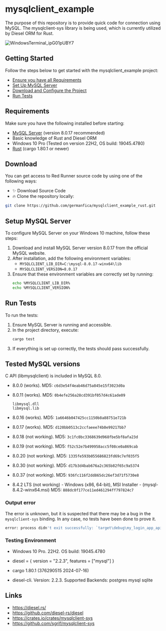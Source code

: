 # mysqlclient_example

The purpose of this repository is to provide quick code for connection using MySQL. The mysqlclient-sys library is being used, which is currently utilized by Diesel ORM for Rust.

![WindowsTerminal_ipG01pUBY7](https://github.com/user-attachments/assets/bdeec1f4-1001-4651-b421-8ef9efb38f37)

## Getting Started

Follow the steps below to get started with the mysqlclient_example project:

- [Ensure you have all Requirements](#requirements)
- [Set Up MySQL Server](#setup-mysql-server)
- [Download and Configure the Project](#download-and-configure)
- [Run Tests](#run-tests)

## Requirements

Make sure you have the following installed before starting:

- [MySQL Server](https://dev.mysql.com/downloads/mysql/) (version 8.0.17 recommended)
- Basic knowledge of Rust and Diesel ORM
- Windows 10 Pro (Tested on version 22H2, OS build: 19045.4780)
- [Rust](https://www.rust-lang.org/) (cargo 1.80.1 or newer)

## Download

You can get access to Red Runner source code by using one of the following ways:
- :sparkles: Download Source Code
- :fire: Clone the repository locally:
```bash
git clone https://github.com/germanfica/mysqlclient_example_rust.git
```

## Setup MySQL Server

To configure MySQL Server on your Windows 10 machine, follow these steps:

1. Download and install MySQL Server version 8.0.17 from the official MySQL website.
2. After installation, add the following environment variables:
   - `MYSQLCLIENT_LIB_DIR=C:\mysql-8.0.17-winx64\lib`
   - `MYSQLCLIENT_VERSION=8.0.17`
3. Ensure that these environment variables are correctly set by running:
   ```bash
   echo %MYSQLCLIENT_LIB_DIR%
   echo %MYSQLCLIENT_VERSION%
   ```

## Run Tests

To run the tests:

1. Ensure MySQL Server is running and accessible.
2. In the project directory, execute:
   ```bash
   cargo test
   ```
3. If everything is set up correctly, the tests should pass successfully.

## Tested MySQL versions

C API (libmysqlclient) is included in MySQL 8.0.

- 8.0.0 (works). MD5: `c6d3e54f4eab46d75a845e15f3023d0a`

- 8.0.11 (works). MD5: `0b4efe256a28cd391bf057d4c61ade09`

    ```
    libmysql.dll
    libmysql.lib
    ```

- 8.0.16 (works). MD5: `1a6646b047425cc1150b8a88751e721b`

- 8.0.17 (works). MD5: `d120bb0513c2ccfaeee74b0e99217bb7`

- 8.0.18 (not working). MD5: `3c1fc0bc3368639d968fbe5bf8afa23d`

- 8.0.19 (not working). MD5: `f52c52e7b499958acc5f08ce0a869cab`

- 8.0.20 (not working). MD5: `1335fe593b055686823fd69c7ef035f5`

- 8.0.30 (not working). MD5: `d17b3d4bab676a2c365b82f65c9a5374`

- 8.0.37 (not working). MD5: `936fc116f2dd865dc26ef3d71f5730e8`

- 8.4.2 LTS (not working) - Windows (x86, 64-bit), MSI Installer	- (mysql-8.4.2-winx64.msi)	MD5: `888dc0f177ce11ed461294ff797824c7`

### Output error

The error is unknown, but it is suspected that there may be a bug in the `mysqlclient-sys` binding. In any case, no tests have been done to prove it.

```bash
error: process didn't exit successfully: `target\debug\my_login_app_api.exe` (exit code: 0xc0000135, STATUS_DLL_NOT_FOUND)
```

### Testing Environment

- Windows 10 Pro. 22H2. OS build: 19045.4780

- diesel = { version = "2.2.3", features = ["mysql"] }

- cargo 1.80.1 (376290515 2024-07-16)

- diesel-cli. Version: 2.2.3. Supported Backends: postgres mysql sqlite

## Links

- https://diesel.rs/
- https://github.com/diesel-rs/diesel
- https://crates.io/crates/mysqlclient-sys
- https://github.com/sgrif/mysqlclient-sys

